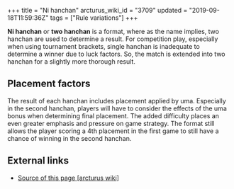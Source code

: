 +++
title = "Ni hanchan"
arcturus_wiki_id = "3709"
updated = "2019-09-18T11:59:36Z"
tags = ["Rule variations"]
+++

**Ni hanchan** or **two hanchan** is a format, where as the name implies, two hanchan are used to
determine a result. For competition play, especially when using tournament brackets, single hanchan
is inadequate to determine a winner due to luck factors. So, the match is extended into two hanchan
for a slightly more thorough result.

## Placement factors

The result of each hanchan includes placement applied by uma. Especially in the second hanchan,
players will have to consider the effects of the uma bonus when determining final placement. The
added difficulty places an even greater emphasis and pressure on game strategy. The format still
allows the player scoring a 4th placement in the first game to still have a chance of winning in the
second hanchan.

## External links

- [Source of this page [arcturus wiki]](http://arcturus.su/wiki/Ni_hanchan)
